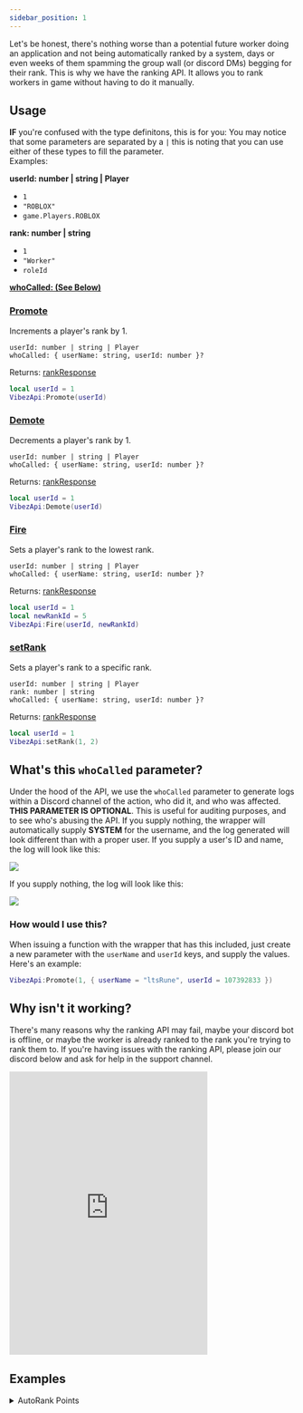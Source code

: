 ```yaml
---
sidebar_position: 1
---
```


Let's be honest, there's nothing worse than a potential future worker doing an application and not being automatically ranked by a system, days or even weeks of them spamming the group wall (or discord DMs) begging for their rank. This is why we have the ranking API. It allows you to rank workers in game without having to do it manually.

## Usage
**IF** you're confused with the type definitons, this is for you:
You may notice that some parameters are separated by a `|` this is noting that you can use either of these types to fill the parameter. <br />
Examples:

<b>userId: number | string | Player</b>

- `1`
- `"ROBLOX"`
- `game.Players.ROBLOX`

<b>rank: number | string</b>

- `1`
- `"Worker"`
- `roleId`

[**whoCalled: (See Below)**](/VibezAPI/docs/Features/Ranking#whats-this-whocalled-parameter)

### [Promote](/VibezAPI/api/VibezAPI#Promote)
Increments a player's rank by 1.

`userId: number | string | Player` <br />
`whoCalled: { userName: string, userId: number }?`

Returns: [rankResponse](/VibezAPI/api/VibezAPI#rankResponse)
```lua
local userId = 1
VibezApi:Promote(userId)
```

### [Demote](/VibezAPI/api/VibezAPI#Demote)
Decrements a player's rank by 1.

`userId: number | string | Player` <br />
`whoCalled: { userName: string, userId: number }?`

Returns: [rankResponse](/VibezAPI/api/VibezAPI#rankResponse)
```lua
local userId = 1
VibezApi:Demote(userId)
```

### [Fire](/VibezAPI/api/VibezAPI#Fire)
Sets a player's rank to the lowest rank.

`userId: number | string | Player` <br />
`whoCalled: { userName: string, userId: number }?`

Returns: [rankResponse](/VibezAPI/api/VibezAPI#rankResponse)
```lua
local userId = 1
local newRankId = 5
VibezApi:Fire(userId, newRankId)
```

### [setRank](/VibezAPI/api/VibezAPI#setRank)
Sets a player's rank to a specific rank.

`userId: number | string | Player` <br />
`rank: number | string` <br />
`whoCalled: { userName: string, userId: number }?`

Returns: [rankResponse](/VibezAPI/api/VibezAPI#rankResponse)
```lua
local userId = 1
VibezApi:setRank(1, 2)
```

## What's this `whoCalled` parameter?
Under the hood of the API, we use the `whoCalled` parameter to generate logs within a Discord channel of the action, who did it, and who was affected. **THIS PARAMETER IS OPTIONAL**. This is useful for auditing purposes, and to see who's abusing the API. If you supply nothing, the wrapper will automatically supply **SYSTEM** for the username, and the log generated will look different than with a proper user. If you supply a user's ID and name, the log will look like this:

<img src="/VibezAPI/rankingExampleWithUser.png"></img>

If you supply nothing, the log will look like this:

<img src="/VibezAPI/rankingExampleAutomatic.png"></img>

### How would I use this?
When issuing a function with the wrapper that has this included, just create a new parameter with the `userName` and `userId` keys, and supply the values. Here's an example:

```lua
VibezApi:Promote(1, { userName = "ltsRune", userId = 107392833 })
```

## Why isn't it working?
There's many reasons why the ranking API may fail, maybe your discord bot is offline, or maybe the worker is already ranked to the rank you're trying to rank them to. If you're having issues with the ranking API, please join our discord below and ask for help in the support channel.

<iframe src="https://discord.com/widget?id=528920896497516554&theme=dark" width="350" height="500" allowtransparency="true" frameborder="0" sandbox="allow-popups allow-popups-to-escape-sandbox allow-same-origin allow-scripts"></iframe>

## Examples

<details>
<summary>AutoRank Points</summary>
<br />

There's a chance this script may not work, as it's not tested. If you have any issues, please join our discord and ask for help in the support channel.

```lua title="ServerScriptService/autoRankPoints.server.lua"
--// Configuration \\--
local apiKey = require(script.ModuleScript) -- Vibez's API Key
local pointRanks = {
	{ Rank = 254, pointsRequired = 50 }
}

-- IMPORTANT: Scroll down to line 23 to change the location
-- of a player's points!

--// Services \\--
local Players = game:GetService("Players")
local ReplicatedStorage = game:GetService("ReplicatedStorage")
local DataStoreService = game:GetService("DataStoreService")

--// Variables \\--
local vibezApi = require(script.Parent.MainModule)(apiKey, { Misc = { isAsync = true } })
local dataStoreToUse = DataStoreService:GetDataStore("pointRanks_" .. game.PlaceId)
local userCache = {}

--// Functions \\--
local function onPlayerAdded(Player: Player)
	-- Wherever you're keeping your player's points, this is what you'd want to change it to.
	local pointStats = Player:WaitForChild("leaderstats", 120):WaitForChild("Points", 120)

	-- Don't touch below unless you know what you're doing.
	local isOk, data, connections, formattedString
	isOk, data = pcall(dataStoreToUse.GetAsync, dataStoreToUse, tostring(Player.UserId))

	if not isOk then
		return
	end

	data = data or {}
	connections = {}

	vibezApi = vibezApi:waitUntilLoaded()

	table.sort(pointRanks, function(a, b)
		return a.pointsRequired < b.pointsRequired
	end)

	table.insert(connections, pointStats:GetPropertyChangedSignal("Value"):Connect(function()
		local userGroupData = vibezApi:_getGroupFromUser(vibezApi.GroupId, Player.UserId)
		local copiedData = userCache[Player.UserId][2] or {}
		
		if not userGroupData or userGroupData.Rank == 0 then
			return
		end

		for i = 1, #pointRanks do
			local data = pointRanks[i]
			local nextData = pointRanks[i + 1] or { Rank = data.Rank, pointsRequired = data.pointsRequired + 1 }

			if
                table.find(copiedData, data.Rank) ~= nil
                or userGroupData.Rank >= data.Rank
                or pointStats.Value < data.pointsRequired
            then
				continue
			end
			
			if
				userGroupData.Rank < data.Rank
				and pointStats.Value >= data.pointsRequired
				and pointStats.Value < nextData.pointsRequired
			then
				local response = vibezApi:setRank(Player, data.Rank)
				
				if response.success then
					table.insert(copiedData, data.Rank)
				end
				break
			end
		end
		
		userCache[Player.UserId][2] = copiedData
	end))

	userCache[Player.UserId] = {connections, data}
end

local function onPlayerLeft(Player: Player, retry: number?)
	local exists = userCache[Player.UserId]
	if not exists then
		return
	end

	local isOk = pcall(dataStoreToUse.SetAsync, dataStoreToUse, tostring(Player.UserId), exists[2])
	if not isOk then
		retry = retry or 0
		if retry > 3 then
			error("Failed to save data for user " .. Player.Name)
			return
		end

		task.wait(3)
		return onPlayerLeft(Player, retry + 1)
	end

	for _, connection: RBXScriptConnection in pairs(exists[1]) do
		connection:Disconnect()
	end

	userCache[Player.UserId] = nil
end

--// Events \\--
for _, v in ipairs(Players:GetPlayers()) do
	coroutine.wrap(onPlayerAdded)(v)
end

Players.PlayerAdded:Connect(onPlayerAdded)
Players.PlayerRemoving:Connect(onPlayerLeft)
```

</details>